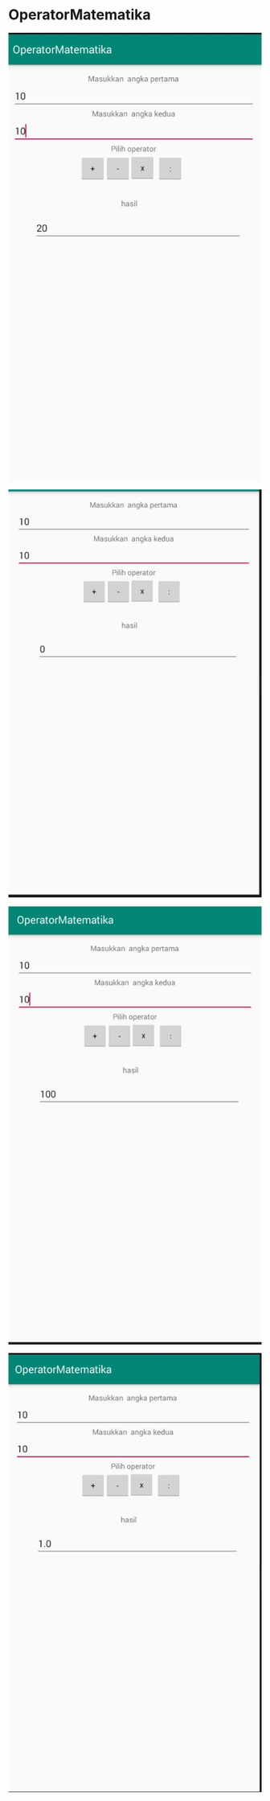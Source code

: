 # OperatorMatematika
![alt text](https://github.com/Ikhwan19/OperatorMatematika/blob/master/OM1.JPG)<br>

![alt text](https://github.com/Ikhwan19/OperatorMatematika/blob/master/OM2.JPG)<br>

![alt text](https://github.com/Ikhwan19/OperatorMatematika/blob/master/OM3.JPG)<br>

![alt text](https://github.com/Ikhwan19/OperatorMatematika/blob/master/OM4.JPG)<br>
